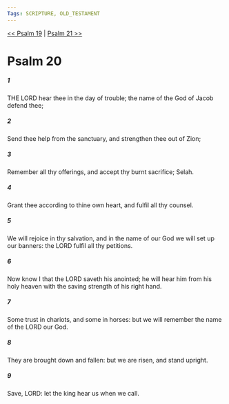 ```yaml
---
Tags: SCRIPTURE, OLD_TESTAMENT
---
```


[<< Psalm 19](OLD_TESTAMENT/19_Psalms/Psalm_19.md) | [Psalm 21 >>](OLD_TESTAMENT/19_Psalms/Psalm_21.md)

# Psalm 20

##### 1

THE LORD hear thee in the day of trouble; the name of the God of Jacob defend thee;

##### 2

Send thee help from the sanctuary, and strengthen thee out of Zion;

##### 3

Remember all thy offerings, and accept thy burnt sacrifice; Selah.

##### 4

Grant thee according to thine own heart, and fulfil all thy counsel.

##### 5

We will rejoice in thy salvation, and in the name of our God we will set up our banners: the LORD fulfil all thy petitions.

##### 6

Now know I that the LORD saveth his anointed; he will hear him from his holy heaven with the saving strength of his right hand.

##### 7

Some trust in chariots, and some in horses: but we will remember the name of the LORD our God.

##### 8

They are brought down and fallen: but we are risen, and stand upright.

##### 9

Save, LORD: let the king hear us when we call.
